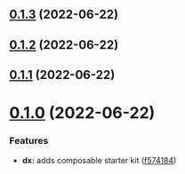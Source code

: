 ## [0.1.3](https://github.com/openwebstacks/ts-starter/compare/v0.1.2...v0.1.3) (2022-06-22)



## [0.1.2](https://github.com/openwebstacks/ts-starter/compare/v0.1.1...v0.1.2) (2022-06-22)



## [0.1.1](https://github.com/openwebstacks/ts-starter/compare/v0.1.0...v0.1.1) (2022-06-22)



# [0.1.0](https://github.com/openwebstacks/ts-starter/compare/f5741843e4e98937ebc76a73ea90cd04a375d134...v0.1.0) (2022-06-22)


### Features

* **dx:** adds composable starter kit ([f574184](https://github.com/openwebstacks/ts-starter/commit/f5741843e4e98937ebc76a73ea90cd04a375d134))



